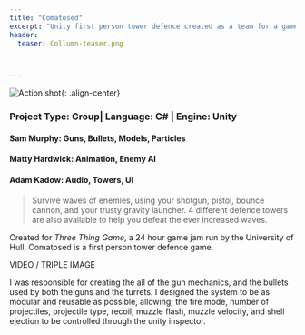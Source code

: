 ```yaml
---
title: "Comatosed"
excerpt: "Unity first person tower defence created as a team for a game jam"
header:
  teaser: Collumn-teaser.png



---
```


![Action shot](/images/){: .align-center}

### Project Type: Group| Language: C# | Engine: Unity

#### Sam Murphy: Guns, Bullets, Models, Particles

#### Matty Hardwick: Animation, Enemy AI

#### Adam Kadow: Audio, Towers, UI

> Survive waves of enemies, using your shotgun, pistol, bounce cannon, and your trusty gravity launcher.  4 different defence towers are also available to help you defeat the ever increased waves.

Created for *Three Thing Game*, a 24 hour game jam run by the University of Hull, Comatosed is a first person tower defence game. 

VIDEO / TRIPLE IMAGE

I was responsible for creating the all of the gun mechanics, and the bullets used by both the guns and the turrets. I designed the system to be as modular and reusable as possible, allowing; the fire mode, number of projectiles, projectile type, recoil, muzzle flash, muzzle velocity, and shell ejection to be controlled through the unity inspector.